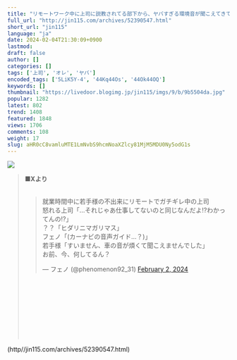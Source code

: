 ```yaml
---
title: "リモートワーク中に上司に説教されてる部下から、ヤバすぎる環境音が聞こえてきて上司たちが震えあがる・・・ "
full_url: "http://jin115.com/archives/52390547.html"
short_url: "jin115"
language: "ja"
date: 2024-02-04T21:30:09+0900
lastmod: 
draft: false
author: []
categories: []
tags: ['上司', 'オレ', 'ヤバ']
encoded_tags: ['5LiK5Y-4', '44Kq44Os', '44Ok44OQ']
keywords: []
thumbnail: "https://livedoor.blogimg.jp/jin115/imgs/9/b/9b5504da.jpg"
popular: 1282
latest: 802
trend: 1408
featured: 1848
views: 1706
comments: 108
weight: 17
slug: aHR0cC8vamluMTE1LmNvbS9hcmNoaXZlcy81MjM5MDU0Ny5odG1s
---
```


![](https://livedoor.blogimg.jp/jin115/imgs/9/b/9b5504da.jpg)

<blockquote><b>■Xより</b><br> <br> <blockquote class='twitter-tweet'><p lang='ja' dir='ltr'>就業時間中に若手様の不出来にリモートでガチギレ中の上司<br>怒れる上司「...それじゃあ仕事してないのと同じなんだよ⁉︎わかってんの⁉︎」<br>？？「ヒダリニマガリマス」<br>フェノ「(カーナビの音声ガイド...？)」<br>若手様「すいません、車の音が煩くて聞こえませんでした」<br>お前、今、何してるん？</p>— フェノ (@phenomenon92_31) <a href='https//twitter.com/phenomenon92_31/status/1753362713508729037?ref_src=twsrc%5Etfw'>February 2, 2024</a></blockquote> <br> <br> <br> <br> <br> <br> <br> <br> </blockquote>

(http//jin115.com/archives/52390547.html)
